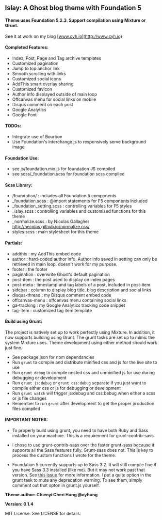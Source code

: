 ## Islay: A Ghost blog theme with Foundation 5

#### Theme uses Foundation 5.2.3. Support compilation using Mixture or Grunt.

See it at work on my blog [www.cyh.io](http://www.cyh.io)

#### Completed Features:

* Index, Post, Page and Tag archive templates
* Customized pagination
* Jump to top anchor link
* Smooth scrolling with links
* Customized social icons
* AddThis smart overlay sharing
* Customized favicon
* Author info displayed outside of main loop
* Offcanvas menu for social links on mobile
* Disqus comment on each post
* Google Analytics
* Google Font

#### TODOs:

* Integrate use of Bourbon
* Use Foundation's interchange.js to responsively serve background image

#### Foundation Use:

* see js/foundation.mix.js for foundation JS compiled
* see scss/_foundation.scss for foundation scss complied

#### Scss Library:

* /foundation/ : includes all Foundation 5 components
* _foundation.scss : @import statements for F5 components included
* _foundation_setting.scss : controlling variables for F5 styles 
* _islay.scss : controlling variables and customized functions for this theme
* _normalize.scss : by Nicolas Gallagher http://necolas.github.io/normalize.css/
* styles.scss : main stylesheet for this theme

#### Partials:

* addthis : my AddThis embed code
* author : hard-coded author info. Author info saved in setting can only be retrieved in main loop. doesn't work for my purpose.
* footer : the footer
* pagination : overwrite Ghost's default pagination
* post-item : the post used to display on index pages
* post-meta : timestamp and tag labels of a post, included in post-item
* sidebar : column to display blog title, blog description and social links
* disqus-thread : my Disqus comment embed code
* offcanvas-menu : offcanvas menu containing social links
* ga-tracking : my Google Analytics tracking code snippet
* tag-item : customized tag item template

#### Build using Grunt:

The project is natively set up to work perfectly using Mixture. In addition, it now supports building using Grunt. The grunt tasks are set up to mimic the system Mixture uses. Theme development using either method should work just fine.

* See package.json for npm dependancies
* Run `grunt` to compile and distribute minified css and js for the live site to use
* Run `grunt debug` to compile nested css and unminified js for use during debugging or development
* Run `grunt js:debug` or `grunt css:debug` separate if you just want to compile either css or js for debugging or development
* Run `grunt watch` will trigger js:debug and css:bebug when either a scss or js file changes
* Remember to run `grunt` after development to get the proper production files compiled

#### IMPORTANT NOTES:

* To properly build using grunt, you need to have both Ruby and Sass installed on your machine. This is a requirement for grunt-contrib-sass.

* I chose to use grunt-contrib-sass over the faster grunt-sass because it supports all the Sass features fully. Grunt-sass does not. This is key to process the custom functions I wrote for the theme.

* Foundation 5 currently supports up to Sass 3.2. It will still compile fine if you have Sass 3.3 installed (like me). But it may not work past that version. See [this issue](https://github.com/zurb/foundation/pull/4392) for more information. I put a quite option in the grunt task to mute any deprecation warning. To see them, simply comment out that opton in grunt.js yourself.


**Theme author: Chienyi Cheri Hung @cyhung**

**Version: 0.1.4**

MIT License. See LICENSE for details.